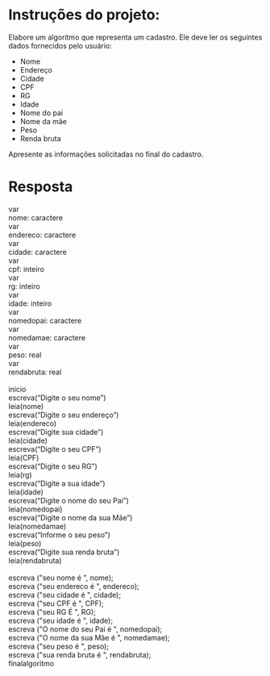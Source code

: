 # Instruções do projeto:

Elabore um algoritmo que representa um cadastro. Ele deve ler os seguintes dados fornecidos pelo usuário:

- Nome
- Endereço
- Cidade
- CPF
- RG
- Idade
- Nome do pai
- Nome da mãe
- Peso
- Renda bruta

Apresente as informações solicitadas no final do cadastro.

# Resposta

var <br>
nome: caractere <br>
var <br>
endereco: caractere <br>
var <br>
cidade: caractere <br>
var <br>
cpf: inteiro <br>
var <br>
rg: inteiro <br>
var <br>
idade: inteiro <br>
var <br>
nomedopai: caractere <br>
var <br>
nomedamae: caractere <br>
var <br>
peso: real <br>
var <br>
rendabruta: real <br>
<br>
inicio <br>
escreva(“Digite o seu nome”) <br>
leia(nome) <br>
escreva(“Digite o seu endereço”) <br>
leia(endereco) <br>
escreva(“Digite sua cidade”) <br>
leia(cidade) <br>
escreva(“Digite o seu CPF”) <br>
leia(CPF) <br>
escreva(“Digite o seu RG”) <br>
leia(rg) <br>
escreva(“Digite a sua idade”) <br>
leia(idade) <br>
escreva(“Digite o nome do seu Pai”) <br>
leia(nomedopai) <br>
escreva(“Digite o nome da sua Mãe”) <br>
leia(nomedamae) <br>
escreva(“Informe o seu peso”) <br>
leia(peso) <br>
escreva(“Digite sua renda bruta”) <br>
leia(rendabruta) <br>
<br>
escreva ("seu nome é ", nome); <br>
escreva ("seu endereco é ", endereco); <br>
escreva ("seu cidade é ", cidade); <br>
escreva ("seu CPF é ", CPF); <br>
escreva ("seu RG É ", RG); <br>
escreva ("seu idade é ", idade); <br>
escreva ("O nome do seu Pai é ", nomedopai); <br>
escreva ("O nome da sua Mãe é ", nomedamae); <br>
escreva ("seu peso é ", peso); <br>
escreva ("sua renda bruta é ", rendabruta); <br>
finalalgoritmo 
